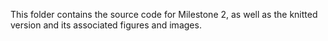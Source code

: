 This folder contains the source code for Milestone 2, as well as the knitted version and its associated figures and images.
